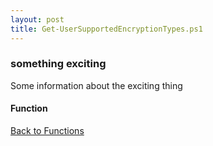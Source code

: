 ```yaml
---
layout: post
title: Get-UserSupportedEncryptionTypes.ps1
---
```


### something exciting

Some information about the exciting thing

#### Function

<script async src="https://gist-it.appspot.com/github.com/BanterBoy/scripts-blog/blob/master/PowerShell/functions/activeDirectory/Get-UserSupportedEncryptionTypes.ps1"></script>

<a href="/menu/_pages/functions.html">Back to Functions</a>
